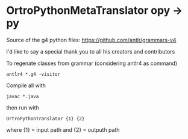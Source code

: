 # OrtroPythonMetaTranslator opy -> py

Source of the g4 python files: https://github.com/antlr/grammars-v4

I'd like to say a special thank you to all his creators and contributors

To regenate classes from grammar (considering antlr4 as command)
```
antlr4 *.g4 -visitor
```

Compile all with 
```
javac *.java
```
then run with
```
OrtroPythonTranslator {1} {2}
```
where {1} = input path and {2} = outputh path
